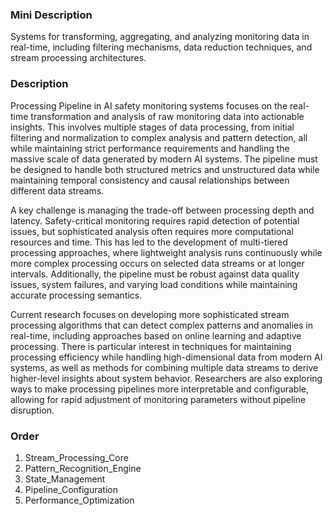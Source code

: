 ### Mini Description

Systems for transforming, aggregating, and analyzing monitoring data in real-time, including filtering mechanisms, data reduction techniques, and stream processing architectures.

### Description

Processing Pipeline in AI safety monitoring systems focuses on the real-time transformation and analysis of raw monitoring data into actionable insights. This involves multiple stages of data processing, from initial filtering and normalization to complex analysis and pattern detection, all while maintaining strict performance requirements and handling the massive scale of data generated by modern AI systems. The pipeline must be designed to handle both structured metrics and unstructured data while maintaining temporal consistency and causal relationships between different data streams.

A key challenge is managing the trade-off between processing depth and latency. Safety-critical monitoring requires rapid detection of potential issues, but sophisticated analysis often requires more computational resources and time. This has led to the development of multi-tiered processing approaches, where lightweight analysis runs continuously while more complex processing occurs on selected data streams or at longer intervals. Additionally, the pipeline must be robust against data quality issues, system failures, and varying load conditions while maintaining accurate processing semantics.

Current research focuses on developing more sophisticated stream processing algorithms that can detect complex patterns and anomalies in real-time, including approaches based on online learning and adaptive processing. There is particular interest in techniques for maintaining processing efficiency while handling high-dimensional data from modern AI systems, as well as methods for combining multiple data streams to derive higher-level insights about system behavior. Researchers are also exploring ways to make processing pipelines more interpretable and configurable, allowing for rapid adjustment of monitoring parameters without pipeline disruption.

### Order

1. Stream_Processing_Core
2. Pattern_Recognition_Engine
3. State_Management
4. Pipeline_Configuration
5. Performance_Optimization
